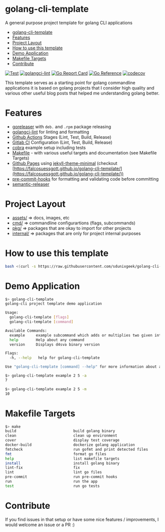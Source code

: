 # golang-cli-template
A general purpose project template for golang CLI applications

<!--ts-->
   * [golang-cli-template](#golang-cli-template)
   * [Features](#features)
   * [Project Layout](#project-layout)
   * [How to use this template](#how-to-use-this-template)
   * [Demo Application](#demo-application)
   * [Makefile Targets](#makefile-targets)
   * [Contribute](#contribute)

<!-- Added by: morelly_t1, at: Tue 10 Aug 2021 08:54:24 AM CEST -->

<!--te-->

[![Test](https://github.com/sdunixgeek/golang-cli-template/actions/workflows/test.yml/badge.svg)](https://github.com/sdunixgeek/golang-cli-template/actions/workflows/test.yml) [![golangci-lint](https://github.com/sdunixgeek/golang-cli-template/actions/workflows/lint.yml/badge.svg)](https://github.com/sdunixgeek/golang-cli-template/actions/workflows/lint.yml) [![Go Report Card](https://goreportcard.com/badge/github.com/sdunixgeek/golang-cli-template)](https://goreportcard.com/report/github.com/sdunixgeek/golang-cli-template) [![Go Reference](https://pkg.go.dev/badge/github.com/sdunixgeek/golang-cli-template.svg)](https://pkg.go.dev/github.com/sdunixgeek/golang-cli-template) [![codecov](https://codecov.io/gh/sdunixgeek/golang-cli-template/branch/main/graph/badge.svg?token=Y5K4SID71F)](https://codecov.io/gh/sdunixgeek/golang-cli-template)

This template serves as a starting point for golang commandline applications it is based on golang projects that I consider high quality and various other useful blog posts that helped me understanding golang better.

# Features
- [goreleaser](https://goreleaser.com/) with `deb.` and `.rpm` package releasing
- [golangci-lint](https://golangci-lint.run/) for linting and formatting
- [Github Actions](.github/worflows) Stages (Lint, Test, Build, Release)
- [Gitlab CI](.gitlab-ci.yml) Configuration (Lint, Test, Build, Release)
- [cobra](https://cobra.dev/) example setup including tests
- [Makefile](Makefile) - with various useful targets and documentation (see Makefile Targets)
- [Github Pages](_config.yml) using [jekyll-theme-minimal](https://github.com/pages-themes/minimal) (checkout [https://falcosuessgott.github.io/golang-cli-template/](https://falcosuessgott.github.io/golang-cli-template/))
- [pre-commit-hooks](https://pre-commit.com/) for formatting and validating code before committing
- [semantic-releaser](https://semantic-release.gitbook.io/semantic-release/)

# Project Layout
* [assets/](https://pkg.go.dev/github.com/sdunixgeek/golang-cli-template/assets) => docs, images, etc
* [cmd/](https://pkg.go.dev/github.com/sdunixgeek/golang-cli-template/cmd)  => commandline configurartions (flags, subcommands)
* [pkg/](https://pkg.go.dev/github.com/sdunixgeek/golang-cli-template/pkg)  => packages that are okay to import for other projects
* [internal/](https://pkg.go.dev/github.com/sdunixgeek/golang-cli-template/pkg)  => packages that are only for project internal purposes

# How to use this template
```sh
bash <(curl -s https://raw.githubusercontent.com/sdunixgeek/golang-cli-template/main/install.sh)
```

# Demo Application

```sh
$> golang-cli-template
golang-cli project template demo application

Usage:
  golang-cli-template [flags]
  golang-cli-template [command]

Available Commands:
  example     example subcommand which adds or multiplies two given integers
  help        Help about any command
  version     Displays d4sva binary version

Flags:
  -h, --help   help for golang-cli-template

Use "golang-cli-template [command] --help" for more information about a command.
```

```sh
$> golang-cli-template example 2 5 -a
7

$> golang-cli-template example 2 5 -m
10
```

# Makefile Targets
```sh
$> make
build                          build golang binary
clean                          clean up environment
cover                          display test coverage
docker-build                   dockerize golang application
fmtcheck                       run gofmt and print detected files
fmt                            format go files
help                           list makefile targets
install                        install golang binary
lint-fix                       fix
lint                           lint go files
pre-commit                     run pre-commit hooks
run                            run the app
test                           run go tests
```

# Contribute
If you find issues in that setup or have some nice features / improvements, I would welcome an issue or a PR :)
